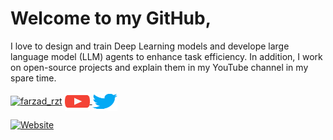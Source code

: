 <h1 align="left">Welcome to my GitHub,</h1>

I love to design and train Deep Learning models and develope large language model (LLM) agents to enhance task efficiency. In addition, I work on open-source projects and explain them in my YouTube channel in my spare time.

<p align="left">
<a href="https://www.linkedin.com/in/farzad-roozitalab/" target="blank">
<img align="center" src="https://raw.githubusercontent.com/rahuldkjain/github-profile-readme-generator/master/src/images/icons/Social/linked-in-alt.svg" alt="farzad_rzt" height="25" width="35" /></a>
<a href="https://www.youtube.com/@airoundtable" target="blank"><img align="center" src="https://raw.githubusercontent.com/teamedwardforever/Readme-Generator/71f25dd8b98329b168142a6b782a107b75eab178/svg/Social/youtube.svg" alt="farzad" height="30" width="40" />
<a href="https://twitter.com/intent/follow?screen_name=Farzad_Rzt" target="blank"><img align="center" src="https://raw.githubusercontent.com/teamedwardforever/Readme-Generator/71f25dd8b98329b168142a6b782a107b75eab178/svg/Social/twitter.svg" alt="farzad" height="30" width="40" /></a>

[![Website](https://img.shields.io/website?down_color=blue&down_message=blue&up_color=yellow&up_message=my%20resume&url=https%3A%2F%2Falibigdeli.github.io%2F)](https://farzad-r.github.io/)
</p>

<!-- ![GitHub stats](https://github-readme-stats.vercel.app/api?username=Farzad-R&show_icons=true&theme=radical&include_all_commits=true&count_private=true) -->
 
<!--
Here are some ideas to get you started:

- 🔭 I’m currently working on ...
- 🌱 I’m currently learning ...
- 👯 I’m looking to collaborate on ...
- 🤔 I’m looking for help with ...
- 💬 Ask me about ...
- 📫 How to reach me: ...
- 😄 Pronouns: ...
- ⚡ Fun fact: ...

https://github.com/alexandresanlim/Badges4-README.md-Profile#-social-
-->
